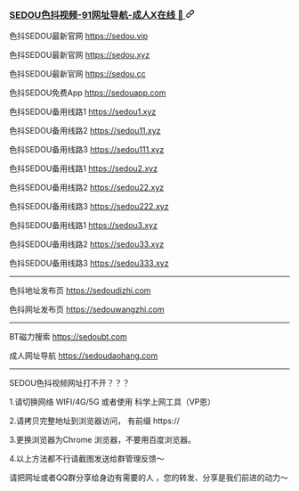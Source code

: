 <article class="markdown-body entry-content container-lg f5" itemprop="text"><h3 id="user-content-SEDOU色抖视频-91网址导航-成人X在线" dir="auto"><a class="heading-link" href="#SEDOU色抖视频-91网址导航-成人X在线">SEDOU色抖视频-91网址导航-成人X在线 👋 <svg class="octicon octicon-link" viewBox="0 0 16 16" version="1.1" width="16" height="16" aria-hidden="true"><path d="m7.775 3.275 1.25-1.25a3.5 3.5 0 1 1 4.95 4.95l-2.5 2.5a3.5 3.5 0 0 1-4.95 0 .751.751 0 0 1 .018-1.042.751.751 0 0 1 1.042-.018 1.998 1.998 0 0 0 2.83 0l2.5-2.5a2.002 2.002 0 0 0-2.83-2.83l-1.25 1.25a.751.751 0 0 1-1.042-.018.751.751 0 0 1-.018-1.042Zm-4.69 9.64a1.998 1.998 0 0 0 2.83 0l1.25-1.25a.751.751 0 0 1 1.042.018.751.751 0 0 1 .018 1.042l-1.25 1.25a3.5 3.5 0 1 1-4.95-4.95l2.5-2.5a3.5 3.5 0 0 1 4.95 0 .751.751 0 0 1-.018 1.042.751.751 0 0 1-1.042.018 1.998 1.998 0 0 0-2.83 0l-2.5 2.5a1.998 1.998 0 0 0 0 2.83Z"></path></svg></a></h3>
<p dir="auto">色抖SEDOU最新官网 <a href="https://sedou.vip">https://sedou.vip</a></p>
<p dir="auto">色抖SEDOU最新官网 <a href="https://sedou.xyz">https://sedou.xyz</a></p>
<p dir="auto">色抖SEDOU最新官网 <a href="https://sedou.cc">https://sedou.cc</a></p>
<p dir="auto">色抖SEDOU免费App <a href="https://sedouapp.com">https://sedouapp.com</a></p>
<p dir="auto">色抖SEDOU备用线路1 <a href="https://sedou1.xyz">https://sedou1.xyz</a></p>
<p dir="auto">色抖SEDOU备用线路2 <a href="https://sedou11.xyz">https://sedou11.xyz</a></p>
<p dir="auto">色抖SEDOU备用线路3 <a href="https://sedou111.xyz">https://sedou111.xyz</a></p>
<p dir="auto">色抖SEDOU备用线路1 <a href="https://sedou1.xyz">https://sedou2.xyz</a></p>
<p dir="auto">色抖SEDOU备用线路2 <a href="https://sedou11.xyz">https://sedou22.xyz</a></p>
<p dir="auto">色抖SEDOU备用线路3 <a href="https://sedou111.xyz">https://sedou222.xyz</a></p>
<p dir="auto">色抖SEDOU备用线路1 <a href="https://sedou1.xyz">https://sedou3.xyz</a></p>
<p dir="auto">色抖SEDOU备用线路2 <a href="https://sedou11.xyz">https://sedou33.xyz</a></p>
<p dir="auto">色抖SEDOU备用线路3 <a href="https://sedou111.xyz">https://sedou333.xyz</a></p>
<hr>
<p dir="auto">色抖地址发布页 <a href="https://sedoudizhi.com">https://sedoudizhi.com</a></p>
<p dir="auto">色抖网址发布页 <a href="https://sedouwangzhi.com">https://sedouwangzhi.com</a></p>
<hr>
<p dir="auto">BT磁力搜索 <a href="https://sedoubt.com">https://sedoubt.com</a></p>
<p dir="auto">成人网址导航 <a href="https://sedoudaohang.com">https://sedoudaohang.com</a></p>
<hr>
<p dir="auto">SEDOU色抖视频网址打不开？？？</p>
<p dir="auto">1.请切换网络 WIFI/4G/5G 或者使用 科学上网工具（VP恩）</p>
<p dir="auto">2.请拷贝完整地址到浏览器访问， 有前缀 https://</p>
<p dir="auto">3.更换浏览器为Chrome 浏览器，不要用百度浏览器。</p>
<p dir="auto">4.以上方法都不行请截图发送给群管理反馈～</p>
<p dir="auto">请把网址或者QQ群分享给身边有需要的人 ，您的转发、分享是我们前进的动力～</p>
</article>
